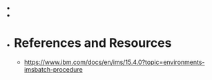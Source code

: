 -
-
- # References and Resources
	- https://www.ibm.com/docs/en/ims/15.4.0?topic=environments-imsbatch-procedure